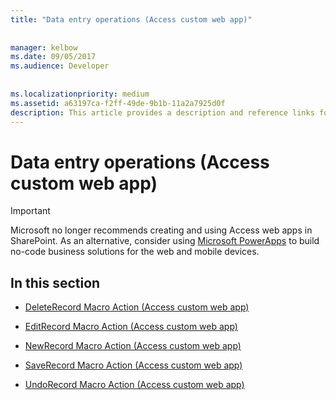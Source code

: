 ```yaml
---
title: "Data entry operations (Access custom web app)"
  
  
manager: kelbow
ms.date: 09/05/2017
ms.audience: Developer
 
  
ms.localizationpriority: medium
ms.assetid: a63197ca-f2ff-49de-9b1b-11a2a7925d0f
description: This article provides a description and reference links for data entry operations (access custom web app).
---
```


# Data entry operations (Access custom web app)

> [!IMPORTANT]
> Microsoft no longer recommends creating and using Access web apps in SharePoint. As an alternative, consider using [Microsoft PowerApps](https://powerapps.microsoft.com/) to build no-code business solutions for the web and mobile devices. 
  
## In this section

- [DeleteRecord Macro Action (Access custom web app)](deleterecord-macro-action-access-custom-web-app.md)
    
- [EditRecord Macro Action (Access custom web app)](editrecord-macro-action-access-custom-web-app.md)
    
- [NewRecord Macro Action (Access custom web app)](newrecord-macro-action-access-custom-web-app.md)
    
- [SaveRecord Macro Action (Access custom web app)](saverecord-macro-action-access-custom-web-app.md)
    
- [UndoRecord Macro Action (Access custom web app)](undorecord-macro-action-access-custom-web-app.md)
    


